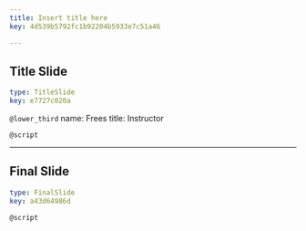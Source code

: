 ```yaml
---
title: Insert title here
key: 4d539b5792fc1b92204b5933e7c51a46

---
```

## Title Slide

```yaml
type: TitleSlide
key: e7727c020a
```





`@lower_third`
name: Frees
title: Instructor

`@script`




---
## Final Slide

```yaml
type: FinalSlide
key: a43d64986d
```






`@script`



